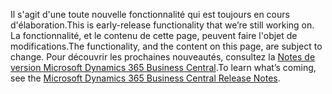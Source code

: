 <span data-ttu-id="9e604-101">Il s'agit d'une toute nouvelle fonctionnalité qui est toujours en cours d'élaboration.</span><span class="sxs-lookup"><span data-stu-id="9e604-101">This is early-release functionality that we’re still working on.</span></span> <span data-ttu-id="9e604-102">La fonctionnalité, et le contenu de cette page, peuvent faire l'objet de modifications.</span><span class="sxs-lookup"><span data-stu-id="9e604-102">The functionality, and the content on this page, are subject to change.</span></span> <span data-ttu-id="9e604-103">Pour découvrir les prochaines nouveautés, consultez la [Notes de version Microsoft Dynamics 365 Business Central](https://go.microsoft.com/fwlink/?linkid=2047422).</span><span class="sxs-lookup"><span data-stu-id="9e604-103">To learn what’s coming, see the [Microsoft Dynamics 365 Business Central Release Notes](https://go.microsoft.com/fwlink/?linkid=2047422).</span></span>
